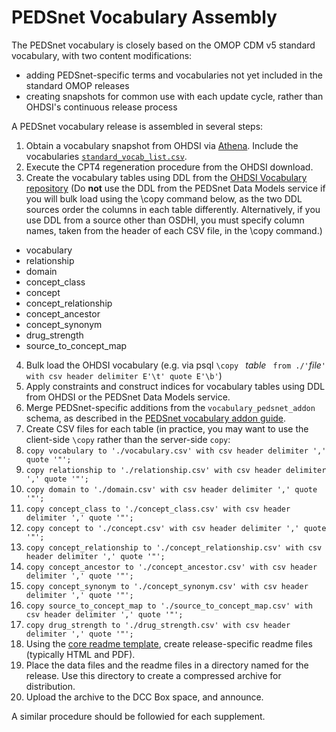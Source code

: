# PEDSnet Vocabulary Assembly

The PEDSnet vocabulary is closely based on the OMOP CDM v5 standard vocabulary, with two content modifications:

* adding PEDSnet-specific terms and vocabularies not yet included in the standard OMOP releases
* creating snapshots for common use with each update cycle, rather than OHDSI's continuous release process

A PEDSnet vocabulary release is assembled in several steps:

1. Obtain a vocabulary snapshot from OHDSI via [Athena](http://www.ohdsi.org/web/athena).   Include the vocabularies [`standard_vocab_list.csv`](./standard_vocab_list.csv).
2. Execute the CPT4 regeneration procedure from the OHDSI download.
3. Create the vocabulary tables using DDL from the [OHDSI Vocabulary  repository](https://github.com/OHDSI/CommonDataModel) (Do **not** use the DDL from the PEDSnet Data Models service if you will bulk load using the \copy command below, as the two DDL sources order the columns in each table differently.  Alternatively, if you use DDL from a source other than OSDHI, you must specify column names, taken from the header of each CSV file, in the \copy command.)
  * vocabulary
  * relationship
  * domain
  * concept_class
  * concept
  * concept_relationship
  * concept_ancestor
  * concept_synonym
  * drug_strength
  * source\_to\_concept_map
4. Bulk load the OHDSI vocabulary (e.g. via psql `\copy ` _table_ ` from ./'`_file_`' with csv header delimiter E'\t' quote E'\b'`)
5. Apply constraints and construct indices for vocabulary tables using DDL from OHDSI or the PEDSnet Data Models service.
6. Merge PEDSnet-specific additions from the `vocabulary_pedsnet_addon` schema, as described in the [PEDSnet vocabulary addon guide](./PEDSnet_vocabulary_addons.md).
7. Create CSV files for each table (in practice, you may want to use the client-side `\copy` rather than the server-side `copy`:
  1. `copy vocabulary to './vocabulary.csv' with csv header delimiter ',' quote '"';`
  2. `copy relationship to './relationship.csv' with csv header delimiter ',' quote '"';`
  3. `copy domain to './domain.csv' with csv header delimiter ',' quote '"';`
  4. `copy concept_class to './concept_class.csv' with csv header delimiter ',' quote '"';`
  5. `copy concept to './concept.csv' with csv header delimiter ',' quote '"';`
  6. `copy concept_relationship to './concept_relationship.csv' with csv header delimiter ',' quote '"';`
  7. `copy concept_ancestor to './concept_ancestor.csv' with csv header delimiter ',' quote '"';`
  8. `copy concept_synonym to './concept_synonym.csv' with csv header delimiter ',' quote '"';`
  9. `copy source_to_concept_map to './source_to_concept_map.csv' with csv header delimiter ',' quote '"';`
  10. `copy drug_strength to './drug_strength.csv' with csv header delimiter ',' quote '"';`
8. Using the [core readme template](./core_release_readme_template.md), create release-specific readme files (typically HTML and PDF).
9. Place the data files and the readme files in a directory named for the release.  Use this directory to create a compressed archive for distribution.
10. Upload the archive to the DCC Box space, and announce.

A similar procedure should be followied for each supplement.
